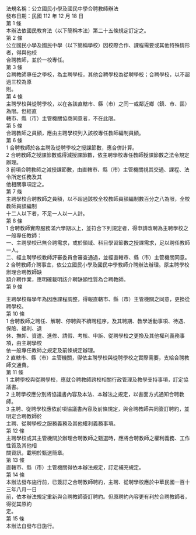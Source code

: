 法規名稱：公立國民小學及國民中學合聘教師辦法  
發布日期：民國 112 年 12 月 18 日  
第 1 條  
本辦法依國民教育法（以下簡稱本法）第二十五條規定訂定之。  
第 2 條  
公立國民小學及國民中學（以下簡稱學校）因校際合作、課程需要或其他特殊情形者，得與他校  
合聘教師，並於一校專任。  
第 3 條  
合聘教師專任之學校，為主聘學校，其他合聘學校為從聘學校；合聘學校，以不超過三校為原  
則。  
第 4 條  
主聘學校與從聘學校，以在各該直轄市、縣（市）之同一或鄰近鄉（鎮、市、區）為限。但經直  
轄市、縣（市）主管機關協商同意者，不在此限。  
第 5 條  
合聘教師之員額，應由主聘學校列入該校專任教師編制員額。  
第 6 條  
1 合聘教師於各主聘及從聘學校之授課節數，應合併計算。  
2 合聘教師之授課節數或得減授課節數，依主聘學校專任教師授課節數之法令規定辦理。  
3 前項合聘教師之減授課節數，由直轄市、縣（市）主管機關視其交通、課程、法令所定任務及其  
他相關事項定之。  
第 7 條  
主聘學校合聘教師之員額，以不超過該校全校教師員額編制數百分之八為限，全校教師員額編制  
十二人以下者，不足一人以一人計。  
第 8 條  
1 合聘教師實際服務滿六學期以上，並符合下列規定者，得申請改聘為主聘學校之一般專任教師：  
一、主聘學校已無合聘需求，或於領域、科目學習節數之授課需求，足以聘任教師一人。  
二、經主聘學校教師評審委員會審查通過，並經直轄市、縣（市）主管機關同意。  
2 合聘教師介聘事宜，依公立國民小學及國民中學教師介聘辦法辦理。原主聘學校辦理合聘教師缺  
額介聘作業，應明確載明該介聘缺額性質為合聘教師。  
第 9 條  


主聘學校每學年為因應課程調整，得報直轄市、縣（市）主管機關之同意，更換從聘學校。  
第 10 條  
1 合聘教師之聘任、解聘、停聘與不續聘程序，及其聘期、教學活動事項、待遇、保險、福利、退  
休、撫卹、資遣、進修、請假、考核、申訴、從聘學校之更換及其他權利義務事項，由主聘學校  
依一般專任教師之規定及前條規定辦理。  
2 直轄市、縣（市）主管機關，得依主聘學校與從聘學校之實際需要，支給合聘教師交通費。  
第 11 條  
1 主聘學校與從聘學校，應就合聘教師跨校相關行政管理及教學支持事項，訂定協議書。  
2 主聘學校應分別將協議書內容及本法、本辦法之規定，以書面方式通知合聘教師。  
3 主聘、從聘學校應依前項協議書內容及前條規定，與合聘教師共同簽訂聘約，並明定合聘教師於  
主聘、從聘學校之服務義務及其他權利義務事項。  
第 12 條  
主聘學校或其主管機關於辦理合聘教師之甄選時，應將合聘教師之權利義務、工作性質及其他相  
關資訊，載明於甄選簡章。  
第 13 條  
直轄市、縣（市）主管機關得依本辦法規定，訂定補充規定。  
第 14 條  
本辦法發布施行前，已簽訂之合聘教師聘約，主聘、從聘學校應於中華民國一百十三年八月一日  
前，依本辦法規定重新與合聘教師簽訂聘約。但原聘約內容更有利於合聘教師者，得從其原約  
定。  
第 15 條  
本辦法自發布日施行。  


